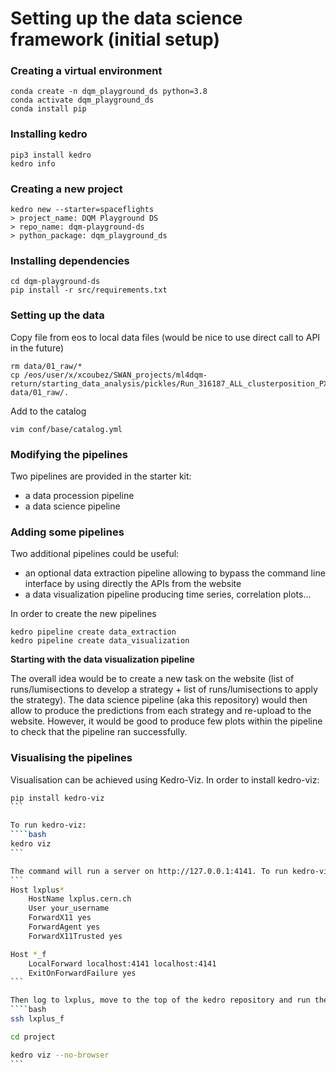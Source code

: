 # Setting up the data science framework (initial setup)

### Creating a virtual environment

```
conda create -n dqm_playground_ds python=3.8
conda activate dqm_playground_ds
conda install pip
```

### Installing kedro

```
pip3 install kedro
kedro info
```

### Creating a new project

```
kedro new --starter=spaceflights
> project_name: DQM Playground DS
> repo_name: dqm-playground-ds
> python_package: dqm_playground_ds
```

### Installing dependencies

```
cd dqm-playground-ds
pip install -r src/requirements.txt
```

### Setting up the data

Copy file from eos to local data files (would be nice to use direct call to API in the future)

```
rm data/01_raw/*
cp /eos/user/x/xcoubez/SWAN_projects/ml4dqm-return/starting_data_analysis/pickles/Run_316187_ALL_clusterposition_PXLayer_* data/01_raw/.
```

Add to the catalog
```
vim conf/base/catalog.yml
```

### Modifying the pipelines

Two pipelines are provided in the starter kit:
- a data procession pipeline
- a data science pipeline

### Adding some pipelines

Two additional pipelines could be useful:
- an optional data extraction pipeline allowing to bypass the command line interface by using directly the APIs from the website
- a data visualization pipeline producing time series, correlation plots...

In order to create the new pipelines
```
kedro pipeline create data_extraction
kedro pipeline create data_visualization
```

__Starting with the data visualization pipeline__

The overall idea would be to create a new task on the website (list of runs/lumisections to develop a strategy + list of runs/lumisections to apply the strategy). The data science pipeline (aka this repository) would then allow to produce the predictions from each strategy and re-upload to the website. However, it would be good to produce few plots within the pipeline to check that the pipeline ran successfully.

### Visualising the pipelines

Visualisation can be achieved using Kedro-Viz. In order to install kedro-viz:
````bash
pip install kedro-viz
```

To run kedro-viz:
````bash
kedro viz
```

The command will run a server on http://127.0.0.1:4141. To run kedro-viz on lxplus with a no-browser option, edit .ssh/config on your personal computer with the following lines:
```
Host lxplus*
    HostName lxplus.cern.ch
    User your_username
    ForwardX11 yes
    ForwardAgent yes
    ForwardX11Trusted yes

Host *_f
    LocalForward localhost:4141 localhost:4141
    ExitOnForwardFailure yes
```

Then log to lxplus, move to the top of the kedro repository and run the command:
````bash
ssh lxplus_f

cd project

kedro viz --no-browser
```


